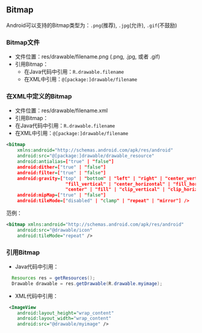 ## Bitmap
Android可以支持的Bitmap类型为：`.png`(推荐), `.jpg`(允许), `.gif`(不鼓励)

### Bitmap文件
* 文件位置：res/drawable/filename.png (.png, .jpg, 或者 .gif)
* 引用Bitmap：
  * 在Java代码中引用：`R.drawable.filename`
  * 在XML中引用：`@[package:]drawable/filename`

### 在XML中定义的Bitmap
* 文件位置：res/drawable/filename.xml
* 引用Bitmap：
 * 在Java代码中引用：`R.drawable.filename`
 * 在XML中引用：`@[package:]drawable/filename`
  
``` xml
<bitmap
    xmlns:android="http://schemas.android.com/apk/res/android"
    android:src="@[package:]drawable/drawable_resource"
    android:antialias=["true" | "false"]
    android:dither=["true" | "false"]
    android:filter=["true" | "false"]
    android:gravity=["top" | "bottom" | "left" | "right" | "center_vertical" |
                      "fill_vertical" | "center_horizontal" | "fill_horizontal" |
                      "center" | "fill" | "clip_vertical" | "clip_horizontal"]
    android:mipMap=["true" | "false"]
    android:tileMode=["disabled" | "clamp" | "repeat" | "mirror"] />
```

范例：
``` xml
<bitmap xmlns:android="http://schemas.android.com/apk/res/android"
    android:src="@drawable/icon"
    android:tileMode="repeat" />
```
 
### 引用Bitmap
* Java代码中引用：
``` java
  Resources res = getResources();
  Drawable drawable = res.getDrawable(R.drawable.myimage);
```
  
* XML代码中引用：
``` xml
 <ImageView
    android:layout_height="wrap_content"
    android:layout_width="wrap_content"
    android:src="@drawable/myimage" />
```
  

